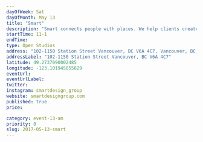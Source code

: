 ```yaml
---
dayOfWeek: Sat
dayOfMonth: May 13
title: "Smart"
description: "Smart connects people with places. We help clients create innovative spaces that inspire customers to explore. And when we say spaces, we mean gargantuan global developments with a million moving pieces. Smaller local projects, we do those too. <br> <br> Led by Nick Baker, CEO/Creative Director, we have over 25 years of experience developing environments for the transportation, sports, entertainment, retail and hospitality industries. <br> <br> Every space has the potential to be amazing—and that’s where we come in. Our diverse in-house team designs every inch to its full potential, delivering a customer experience that is as exciting as it is proﬁtable. Everything we do is to build our client’s brand, which in turn builds their revenue.<br> <br> Local to global, we do it all and love to do it.<br> <br> Located inside Central Station, use the elevator to the righteous go to level 1. Buzz SmartDesign Group, go through he door and turn right."
startTime: 11-1
endTime: 
type: Open Studios
address: "102-1150 Station Street Vancouver, BC V6A 4C7, Vancouver, BC, Canada"
addressLabel: "102-1150 Station Street Vancouver, BC V6A 4C7"
latitude: 49.2737090002485
longitude: -123.101945855829
eventUrl: 
eventUrlLabel: 
twitter: 
instagram: smartdesign_group
website: smartdesigngroup.com
published: true
price: 

category: event-13-am
priority: 0
slug: 2017-05-13-smart
---
```

